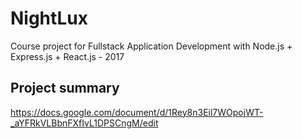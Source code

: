 # NightLux
Course project for Fullstack Application Development with Node.js + Express.js + React.js - 2017

## Project summary
https://docs.google.com/document/d/1Rey8n3Eil7WOpojWT-_aYFRkVLBbnFXfIvL1DPSCngM/edit

